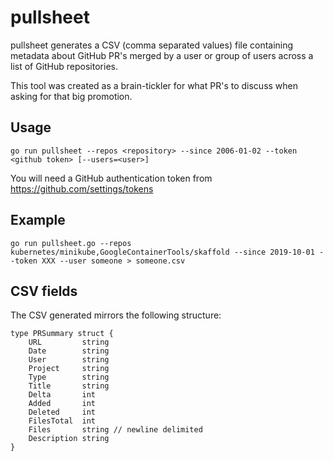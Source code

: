# pullsheet

pullsheet generates a CSV (comma separated values) file containing metadata about GitHub PR's merged
by a user or group of users across a list of GitHub repositories. 

This tool was created as a brain-tickler for what PR's to discuss when asking for that big promotion.

## Usage

`go run pullsheet --repos <repository> --since 2006-01-02 --token <github token> [--users=<user>]`

You will need a GitHub authentication token from https://github.com/settings/tokens

## Example

`go run pullsheet.go --repos kubernetes/minikube,GoogleContainerTools/skaffold --since 2019-10-01 --token XXX --user someone > someone.csv`

## CSV fields

The CSV generated mirrors the following structure:

```
type PRSummary struct {
	URL         string
	Date        string
	User        string
	Project     string
	Type        string
	Title       string
	Delta       int
	Added       int
	Deleted     int
	FilesTotal  int
	Files       string // newline delimited
	Description string
}
```

